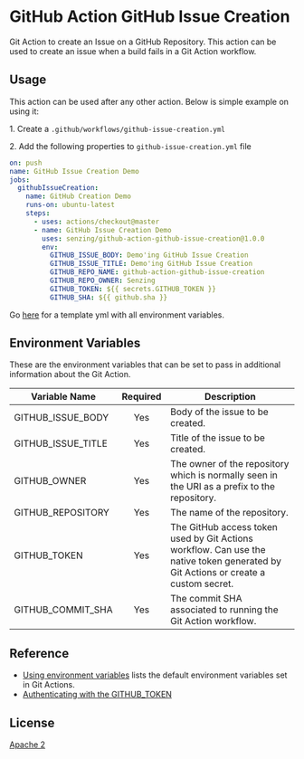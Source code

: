 # GitHub Action GitHub Issue Creation

Git Action to create an Issue on a GitHub Repository. This action can be used to create an issue when a build fails in a Git Action workflow.

## Usage

This action can be used after any other action. Below is simple example on using it:

1\. Create a `.github/workflows/github-issue-creation.yml`

2\. Add the following properties to `github-issue-creation.yml` file

```yaml
on: push
name: GitHub Issue Creation Demo
jobs:
  githubIssueCreation:
    name: GitHub Creation Demo
    runs-on: ubuntu-latest
    steps:
      - uses: actions/checkout@master
      - name: GitHub Issue Creation Demo
        uses: senzing/github-action-github-issue-creation@1.0.0
        env:
          GITHUB_ISSUE_BODY: Demo'ing GitHub Issue Creation
          GITHUB_ISSUE_TITLE: Demo'ing GitHub Issue Creation
          GITHUB_REPO_NAME: github-action-github-issue-creation
          GITHUB_REPO_OWNER: Senzing
          GITHUB_TOKEN: ${{ secrets.GITHUB_TOKEN }}
          GITHUB_SHA: ${{ github.sha }}
```

Go [here](deployment/github-actions/template_github_issue_creation.yml) for a template yml with all environment variables.

## Environment Variables

These are the environment variables that can be set to pass in additional information about the Git Action.

| Variable Name      | Required | Description                                                                                                                        |
| ------------------ | :------: | ---------------------------------------------------------------------------------------------------------------------------------- |
| GITHUB_ISSUE_BODY  |   Yes    | Body of the issue to be created.                                                                                                   |
| GITHUB_ISSUE_TITLE |   Yes    | Title of the issue to be created.                                                                                                  |
| GITHUB_OWNER       |   Yes    | The owner of the repository which is normally seen in the URI as a prefix to the repository.                                       |
| GITHUB_REPOSITORY  |   Yes    | The name of the repository.                                                                                                        |
| GITHUB_TOKEN       |   Yes    | The GitHub access token used by Git Actions workflow. Can use the native token generated by Git Actions or create a custom secret. |
| GITHUB_COMMIT_SHA  |   Yes    | The commit SHA associated to running the Git Action workflow.                                                                      |

## Reference

- [Using environment variables](https://help.github.com/en/actions/automating-your-workflow-with-github-actions/using-environment-variables) lists the default environment variables set in Git Actions.
- [Authenticating with the GITHUB_TOKEN](https://help.github.com/en/actions/automating-your-workflow-with-github-actions/authenticating-with-the-github_token)

## License

[Apache 2](LICENSE)
